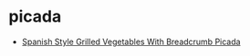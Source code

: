 # picada

 * [Spanish Style Grilled Vegetables With Breadcrumb Picada](../../index/s/spanish-style-grilled-vegetables-with-breadcrumb-picada-238806.json)
